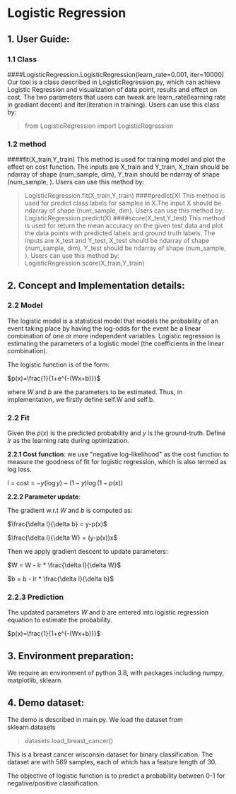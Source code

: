 # Logistic Regression

## 1. User Guide:
### **1.1 Class**
####LogisticRegression.LogisticRegression(learn_rate=0.001, iter=10000)
Our tool is a class described in LogisticRegression.py, which can achieve Logistic Regression and visualization of data point, results and effect on cost. The two parameters that users can tweak are learn_rate(learning rate in gradiant decent) and iter(iteration in training). Users can use this class by:
>from LogisticRegression import LogisticRegression
### **1.2 method**
####fit(X_train,Y_train)
This method is used for training model and plot the effect on cost function. The inputs are X_train and Y_train, X_train should be ndarray of shape (num_sample, dim), Y_train should be ndarray of shape (num_sample, ). Users can use this method by:
>LogisticRegression.fit(X_train,Y_train)
####predict(X)
This method is used for predict class labels for samples in X.The input X should be ndarray of shape (num_sample, dim). Users can use this method by:
>LogisticRegression.predict(X)
####score(X_test,Y_test)
This method is used for return the mean accuracy on the given test data and plot the data points with predicted labels and ground truth labels. The inputs are X_test and Y_test, X_test should be ndarray of shape (num_sample, dim), Y_test should be ndarray of shape (num_sample, ). Users can use this method by:
>LogisticRegression.score(X_train,Y_train)
## 2. Concept and Implementation details:

### **2.2 Model**

The logistic model is a statistical model that models the probability of an event taking place by having the log-odds for the event be a linear combination of one or more independent variables. Logistic regression is estimating the parameters of a logistic model (the coefficients in the linear combination).

The logistic function is of the form:

$p(x)=\frac{1}{1+e^{-(Wx+b)}}$ 

where $W$ and $b$ are the parameters to be estimated. Thus, in implementation, we firstly define self.W and self.b.

### **2.2 Fit**
Given the $p(x)$ is the predicted probability and $y$ is the ground-truth. Define $lr$ as the learning rate during optimization.

**2.2.1 Cost function**: we use "negative log-likelihood" as the cost function to measure the goodness of fit for logistic regression, which is also termed as log loss.

l = cost = $-y(\log y) - (1-y)\log(1-p(x))$

**2.2.2 Parameter update**:


The gradient w.r.t $W$ and $b$ is computed as:

$\frac{\delta l}{\delta b}  = y-p(x)$

$\frac{\delta l}{\delta W}  = (y-p(x))x$

Then we apply gradient descent to update parameters:

$W = W - lr * \frac{\delta l}{\delta W}$

$b = b - lr * \frac{\delta l}{\delta b}$

### **2.2.3 Prediction**
The updated parameters $W$ and $b$ are entered into logistic regression equation to estimate the probability.

$p(x)=\frac{1}{1+e^{-(Wx+b)}}$ 


## 3. Environment preparation:

We require an environment of python 3.8, with packages including numpy, matplotlib, sklearn.


## 4. Demo dataset:

The demo is described in main.py. We load the dataset from sklearn.datasets

> datasets.load_breast_cancer()

This is a breast cancer wisconsin dataset for binary classification. The dataset are with 569 samples, each of which has a feature length of 30. 

The objective of logistic function is to predict a probability between 0-1 for negative/positive classification.
